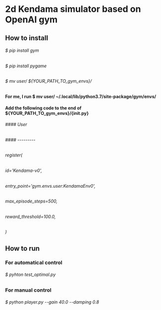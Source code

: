 # 2d Kendama simulator based on OpenAI gym

## How to install
###### $ pip install gym
###### $ pip install pygame
###### $ mv user/ ${YOUR_PATH_TO_gym_envs}/
####   For me, I run $ mv user/ ~/.local/lib/python3.7/site-package/gym/envs/
####   Add the following code to the end of ${YOUR_PATH_TO_gym_envs}/{__init__.py}
###### #### User
###### #### ---------

###### register(
######    id='Kendama-v0',
######    entry_point='gym.envs.user:KendamaEnv0',
######    max_episode_steps=500,
######    reward_threshold=100.0,
######    )

## How to run
###  For automatical control
###### $ pyhton test_optimal.py
###  For manual control
###### $ python player.py --gain 40.0 --damping 0.8


